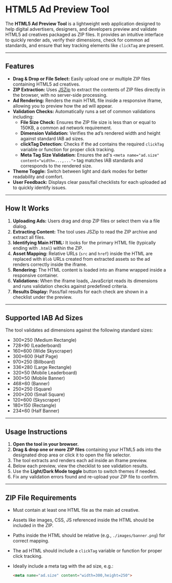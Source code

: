 # HTML5 Ad Preview Tool

The **HTML5 Ad Preview Tool** is a lightweight web application designed to help digital advertisers, designers, and developers preview and validate HTML5 ad creatives packaged as ZIP files. It provides an intuitive interface to quickly render ads, verify their dimensions, check for common ad standards, and ensure that key tracking elements like `clickTag` are present.

---

## Features

- **Drag & Drop or File Select:** Easily upload one or multiple ZIP files containing HTML5 ad creatives.
- **ZIP Extraction:** Uses [JSZip](https://stuk.github.io/jszip/) to extract the contents of ZIP files directly in the browser, with no server-side processing.
- **Ad Rendering:** Renders the main HTML file inside a responsive iframe, allowing you to preview how the ad will appear.
- **Validation Checks:** Automatically runs a set of common validations including:
  - **File Size Check:** Ensures the ZIP file size is less than or equal to 150KB, a common ad network requirement.
  - **Dimension Validation:** Verifies the ad’s rendered width and height against standard IAB ad sizes.
  - **clickTag Detection:** Checks if the ad contains the required `clickTag` variable or function for proper click tracking.
  - **Meta Tag Size Validation:** Ensures the ad's `<meta name="ad.size" content="width=...,...">` tag matches IAB standards and corresponds to the rendered size.
- **Theme Toggle:** Switch between light and dark modes for better readability and comfort.
- **User Feedback:** Displays clear pass/fail checklists for each uploaded ad to quickly identify issues.

---

## How It Works

1. **Uploading Ads:** Users drag and drop ZIP files or select them via a file dialog.
2. **Extracting Content:** The tool uses JSZip to read the ZIP archive and extract all files.
3. **Identifying Main HTML:** It looks for the primary HTML file (typically ending with `.html`) within the ZIP.
4. **Asset Mapping:** Relative URLs (`src` and `href`) inside the HTML are replaced with `Blob` URLs created from extracted assets so the ad renders correctly inside the iframe.
5. **Rendering:** The HTML content is loaded into an iframe wrapped inside a responsive container.
6. **Validations:** When the iframe loads, JavaScript reads its dimensions and runs validation checks against predefined criteria.
7. **Results Display:** Pass/fail results for each check are shown in a checklist under the preview.

---

## Supported IAB Ad Sizes

The tool validates ad dimensions against the following standard sizes:

- 300×250 (Medium Rectangle)
- 728×90 (Leaderboard)
- 160×600 (Wide Skyscraper)
- 300×600 (Half Page)
- 970×250 (Billboard)
- 336×280 (Large Rectangle)
- 320×50 (Mobile Leaderboard)
- 300×50 (Mobile Banner)
- 468×60 (Banner)
- 250×250 (Square)
- 200×200 (Small Square)
- 120×600 (Skyscraper)
- 180×150 (Rectangle)
- 234×60 (Half Banner)

---

## Usage Instructions

1. **Open the tool in your browser.**
2. **Drag & drop one or more ZIP files** containing your HTML5 ads into the designated drop area or click it to open the file selector.
3. The tool extracts and renders each ad inside an iframe preview.
4. Below each preview, view the checklist to see validation results.
5. Use the **Light/Dark Mode toggle** button to switch themes if needed.
6. Fix any validation errors found and re-upload your ZIP file to confirm.

---

## ZIP File Requirements

- Must contain at least one HTML file as the main ad creative.
- Assets like images, CSS, JS referenced inside the HTML should be included in the ZIP.
- Paths inside the HTML should be relative (e.g., `./images/banner.png`) for correct mapping.
- The ad HTML should include a `clickTag` variable or function for proper click tracking.
- Ideally include a meta tag with the ad size, e.g.:

  ```html
  <meta name="ad.size" content="width=300,height=250">
